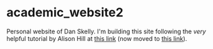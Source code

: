 # academic_website2

Personal website of Dan Skelly. I'm building this site following
the *very* helpful tutorial by Alison Hill at
[this link](https://alison.rbind.io/post/new-year-new-blogdown/)
(now moved to [this link](https://www.apreshill.com/blog/2020-12-new-year-new-blogdown/)).


